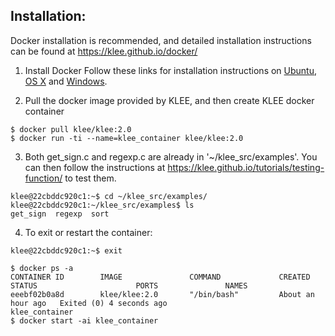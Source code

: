 ## Installation:
Docker installation is recommended, and detailed installation instructions can be found at https://klee.github.io/docker/

1. Install Docker
Follow these links for installation instructions on [Ubuntu](https://docs.docker.com/install/linux/docker-ce/ubuntu/), [OS X](https://docs.docker.com/docker-for-mac/) and [Windows](https://docs.docker.com/docker-for-windows/).

2. Pull the docker image provided by KLEE, and then create KLEE docker container
```console
$ docker pull klee/klee:2.0
$ docker run -ti --name=klee_container klee/klee:2.0
```

3. Both get_sign.c and regexp.c are already in '~/klee_src/examples'. You can then follow the instructions at https://klee.github.io/tutorials/testing-function/ to test them.
```console
klee@22cbddc920c1:~$ cd ~/klee_src/examples/
klee@22cbddc920c1:~/klee_src/examples$ ls
get_sign  regexp  sort
```

4. To exit or restart the container:
```console
klee@22cbddc920c1:~$ exit
```

```console
$ docker ps -a
CONTAINER ID        IMAGE               COMMAND             CREATED             STATUS                      PORTS               NAMES
eeebf02b0a8d        klee/klee:2.0       "/bin/bash"         About an hour ago   Exited (0) 4 seconds ago                        klee_container
$ docker start -ai klee_container
```